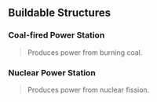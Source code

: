 ## Buildable Structures

### Coal-fired Power Station
>Produces power from burning coal.

### Nuclear Power Station
>Produces power from nuclear fission.

